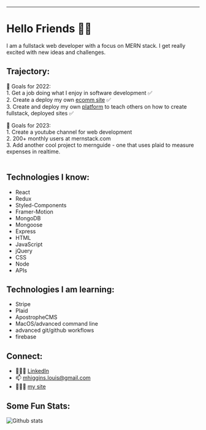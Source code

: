 ---
# Hello Friends 👋🏻

I am a fullstack web developer with a focus on MERN stack. I get really excited with new ideas and challenges. 

## Trajectory: 
 🏅  Goals for 2022: <br />
      1. Get a job doing what I enjoy in software development ✅ <br />
      2. Create a deploy my own [ecomm site](https://www.thesimplecat.com/) ✅ <br />
      3. Create and deploy my own [platform](https://www.mernguide.com/) to teach others on how to create fullstack, deployed sites ✅ <br />
      
  🏅  Goals for 2023: <br />
      1. Create a youtube channel for web development <br />
      2. 200+ monthly users at mernstack.com <br />
      3. Add another cool project to mernguide - one that uses plaid to measure expenses in realtime. <br />
      <br />

## Technologies I know:
 - React
 - Redux 
 - Styled-Components 
 - Framer-Motion
 - MongoDB
 - Mongoose
 - Express
 - HTML
 - JavaScript 
 - jQuery
 - CSS
 - Node
 - APIs
 
## Technologies I am learning: 
 - Stripe
 - Plaid 
 - ApostropheCMS
 - MacOS/advanced command line 
 - advanced git/github workflows
 - firebase
 
## Connect: 
 - 🙎🏼‍♂️ [LinkedIn](https://www.linkedin.com/in/mhiggie/)
 - 📫  mhiggins.louis@gmail.com
 - 👨🏼‍💻 [my site](https://www.matthigginsdev.com) 

## Some Fun Stats: 
![Github stats](https://github-readme-stats.vercel.app/api?username=matthewhiggins415)

